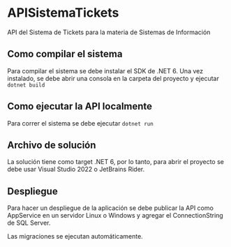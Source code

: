 # APISistemaTickets
API del Sistema de Tickets para la materia de Sistemas de Información

## Como compilar el sistema

Para compilar el sistema se debe instalar el SDK de .NET 6.
Una vez instalado, se debe abrir una consola en la carpeta del proyecto y ejecutar `dotnet build`

## Como ejecutar la API localmente

Para correr el sistema se debe ejecutar `dotnet run`

## Archivo de solución

La solución tiene como target .NET 6, por lo tanto, para abrir el proyecto se debe usar Visual Studio 2022 o JetBrains Rider.

## Despliegue

Para hacer un despliegue de la aplicación se debe publicar la API como AppService en un servidor Linux o Windows y agregar el ConnectionString de SQL Server.

Las migraciones se ejecutan automáticamente.
